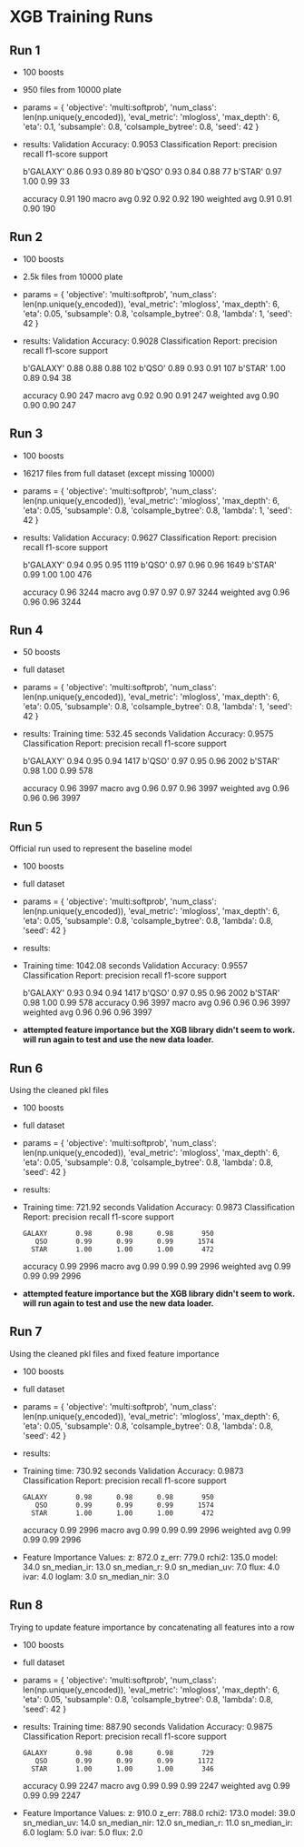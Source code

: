 # XGB Training Runs

## Run 1
- 100 boosts
- 950 files from 10000 plate
- params = {
    'objective': 'multi:softprob',
    'num_class': len(np.unique(y_encoded)),
    'eval_metric': 'mlogloss',
    'max_depth': 6,
    'eta': 0.1,
    'subsample': 0.8,
    'colsample_bytree': 0.8,
    'seed': 42
    }
- results:
Validation Accuracy: 0.9053
Classification Report:
              precision    recall  f1-score   support

   b'GALAXY'       0.86      0.93      0.89        80
      b'QSO'       0.93      0.84      0.88        77
     b'STAR'       0.97      1.00      0.99        33

    accuracy                           0.91       190
   macro avg       0.92      0.92      0.92       190
weighted avg       0.91      0.91      0.90       190

## Run 2
- 100 boosts
- 2.5k files from 10000 plate
- params = {
    'objective': 'multi:softprob',
    'num_class': len(np.unique(y_encoded)),
    'eval_metric': 'mlogloss',
    'max_depth': 6,
    'eta': 0.05,
    'subsample': 0.8,
    'colsample_bytree': 0.8,
    'lambda': 1,
    'seed': 42
    }
- results:
Validation Accuracy: 0.9028
Classification Report:
              precision    recall  f1-score   support

   b'GALAXY'       0.88      0.88      0.88       102
      b'QSO'       0.89      0.93      0.91       107
     b'STAR'       1.00      0.89      0.94        38

    accuracy                           0.90       247
   macro avg       0.92      0.90      0.91       247
weighted avg       0.90      0.90      0.90       247

## Run 3
- 100 boosts
- 16217 files from full dataset (except missing 10000)
- params = {
    'objective': 'multi:softprob',
    'num_class': len(np.unique(y_encoded)),
    'eval_metric': 'mlogloss',
    'max_depth': 6,
    'eta': 0.05,
    'subsample': 0.8,
    'colsample_bytree': 0.8,
    'lambda': 1,
    'seed': 42
    }
- results:
Validation Accuracy: 0.9627
Classification Report:
              precision    recall  f1-score   support

   b'GALAXY'       0.94      0.95      0.95      1119
      b'QSO'       0.97      0.96      0.96      1649
     b'STAR'       0.99      1.00      1.00       476

    accuracy                           0.96      3244
   macro avg       0.97      0.97      0.97      3244
weighted avg       0.96      0.96      0.96      3244

## Run 4
- 50 boosts
- full dataset
- params = {
    'objective': 'multi:softprob',
    'num_class': len(np.unique(y_encoded)),
    'eval_metric': 'mlogloss',
    'max_depth': 6,
    'eta': 0.05,
    'subsample': 0.8,
    'colsample_bytree': 0.8,
    'lambda': 1,
    'seed': 42
    }
- results:
Training time: 532.45 seconds
Validation Accuracy: 0.9575
Classification Report:
              precision    recall  f1-score   support

   b'GALAXY'       0.94      0.95      0.94      1417
      b'QSO'       0.97      0.95      0.96      2002
     b'STAR'       0.98      1.00      0.99       578

    accuracy                           0.96      3997
   macro avg       0.96      0.97      0.96      3997
weighted avg       0.96      0.96      0.96      3997

## Run 5
Official run used to represent the baseline model
- 100 boosts
- full dataset
- params = {
    'objective': 'multi:softprob',
    'num_class': len(np.unique(y_encoded)),
    'eval_metric': 'mlogloss',
    'max_depth': 6,
    'eta': 0.05,
    'subsample': 0.8,
    'colsample_bytree': 0.8,
    'lambda': 0.8,
    'seed': 42
    }
- results:
- Training time: 1042.08 seconds
Validation Accuracy: 0.9557
Classification Report:
              precision    recall  f1-score   support

   b'GALAXY'       0.93      0.94      0.94      1417
      b'QSO'       0.97      0.95      0.96      2002
     b'STAR'       0.98      1.00      0.99       578
    accuracy                           0.96      3997
   macro avg       0.96      0.96      0.96      3997
weighted avg       0.96      0.96      0.96      3997
- **attempted feature importance but the XGB library didn't seem to work. will run again to test and use the new data loader.**

## Run 6
Using the cleaned pkl files
- 100 boosts
- full dataset
- params = {
    'objective': 'multi:softprob',
    'num_class': len(np.unique(y_encoded)),
    'eval_metric': 'mlogloss',
    'max_depth': 6,
    'eta': 0.05,
    'subsample': 0.8,
    'colsample_bytree': 0.8,
    'lambda': 0.8,
    'seed': 42
    }
- results:
- Training time: 721.92 seconds
Validation Accuracy: 0.9873
Classification Report:
              precision    recall  f1-score   support

      GALAXY       0.98      0.98      0.98       950
         QSO       0.99      0.99      0.99      1574
        STAR       1.00      1.00      1.00       472

    accuracy                           0.99      2996
   macro avg       0.99      0.99      0.99      2996
weighted avg       0.99      0.99      0.99      2996
- **attempted feature importance but the XGB library didn't seem to work. will run again to test and use the new data loader.**

## Run 7
Using the cleaned pkl files and fixed feature importance
- 100 boosts
- full dataset
- params = {
    'objective': 'multi:softprob',
    'num_class': len(np.unique(y_encoded)),
    'eval_metric': 'mlogloss',
    'max_depth': 6,
    'eta': 0.05,
    'subsample': 0.8,
    'colsample_bytree': 0.8,
    'lambda': 0.8,
    'seed': 42
    }
- results:
- Training time: 730.92 seconds
Validation Accuracy: 0.9873
Classification Report:
              precision    recall  f1-score   support

      GALAXY       0.98      0.98      0.98       950
         QSO       0.99      0.99      0.99      1574
        STAR       1.00      1.00      1.00       472 

    accuracy                           0.99      2996
   macro avg       0.99      0.99      0.99      2996
weighted avg       0.99      0.99      0.99      2996
- Feature Importance Values:
    z: 872.0
    z_err: 779.0
    rchi2: 135.0
    model: 34.0
    sn_median_ir: 13.0
    sn_median_r: 9.0
    sn_median_uv: 7.0
    flux: 4.0
    ivar: 4.0
    loglam: 3.0
    sn_median_nir: 3.0

## Run 8
Trying to update feature importance by concatenating all features into a row
- 100 boosts
- full dataset
- params = {
    'objective': 'multi:softprob',
    'num_class': len(np.unique(y_encoded)),
    'eval_metric': 'mlogloss',
    'max_depth': 6,
    'eta': 0.05,
    'subsample': 0.8,
    'colsample_bytree': 0.8,
    'lambda': 0.8,
    'seed': 42
    }
- results:
Training time: 887.90 seconds
Validation Accuracy: 0.9875
Classification Report:
              precision    recall  f1-score   support

      GALAXY       0.98      0.98      0.98       729
         QSO       0.99      0.99      0.99      1172
        STAR       1.00      1.00      1.00       346

    accuracy                           0.99      2247
   macro avg       0.99      0.99      0.99      2247
weighted avg       0.99      0.99      0.99      2247
- Feature Importance Values:
    z: 910.0
    z_err: 788.0
    rchi2: 173.0
    model: 39.0
    sn_median_uv: 14.0
    sn_median_nir: 12.0
    sn_median_r: 11.0
    sn_median_ir: 6.0
    loglam: 5.0
    ivar: 5.0
    flux: 2.0